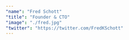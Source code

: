 ```yaml
---
"name": "Fred Schott"
"title": "Founder & CTO"
"image": "./fred.jpg"
"twitter": "https://twitter.com/FredKSchott"
---
```

